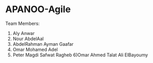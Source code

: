 # APANOO-Agile

Team Members: 

1) Aly Anwar
2) Nour AbdelAal
3) AbdelRahman Ayman Gaafar
4) Omar Mohamed Adel
5) Peter Magdi Safwat Ragheb
6)Omar Ahmed Talat Ali ElBayoumy
